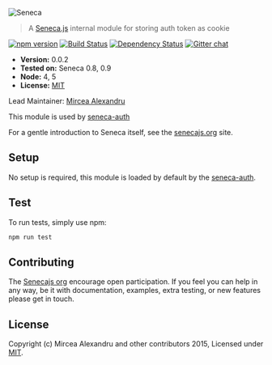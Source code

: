 ![Seneca](http://senecajs.org/files/assets/seneca-logo.png)

> A [Seneca.js](https://github.com/senecajs/) internal module for storing auth token as cookie


[![npm version][npm-badge]][npm-url]
[![Build Status][travis-badge]][travis-url]
[![Dependency Status][david-badge]][david-url]
[![Gitter chat][gitter-badge]][gitter-url]

- __Version:__ 0.0.2
- __Tested on:__ Seneca 0.8, 0.9
- __Node:__ 4, 5
- __License:__ [MIT][]

Lead Maintainer: [Mircea Alexandru](https://github.com/mirceaalexandru)

This module is used by [seneca-auth](https://www.npmjs.com/package/seneca-auth)

For a gentle introduction to Seneca itself, see the [senecajs.org](http://senecajs.org) site.

## Setup
No setup is required, this module is loaded by default by the [seneca-auth](https://www.npmjs.com/package/seneca-auth).

## Test
To run tests, simply use npm:

```sh
npm run test
```

## Contributing
The [Senecajs org](https://github.com/senecajs/) encourage open participation. If you feel you can help in any way, be it with
documentation, examples, extra testing, or new features please get in touch.

## License
Copyright (c) Mircea Alexandru and other contributors 2015, Licensed under [MIT][].


[npm-badge]: https://badge.fury.io/js/auth-token-cookie.svg
[npm-url]: https://badge.fury.io/js/auth-token-cookie
[david-badge]: https://david-dm.org/mirceaalexandru/auth-token-cookie.svg
[david-url]: https://david-dm.org/mirceaalexandru/auth-token-cookie
[gitter-badge]: https://badges.gitter.im/senecajs/seneca.png
[gitter-url]: https://gitter.im/senecajs/seneca
[travis-badge]: https://travis-ci.org/mirceaalexandru/auth-token-cookie.svg
[travis-url]: https://travis-ci.org/mirceaalexandru/auth-token-cookie

[MIT]: ./LICENSE